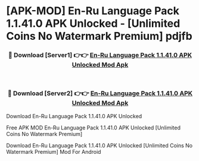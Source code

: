 # [APK-MOD] En-Ru Language Pack 1.1.41.0 APK Unlocked - [Unlimited Coins No Watermark Premium] pdjfb



<div align="center">
<h3>🔴 Download [Server1] 👉👉 <a href="https://momento.my/?title=En-Ru_Language_Pack_1.1.41.0_APK_Unlocked">En-Ru Language Pack 1.1.41.0 APK Unlocked Mod Apk</a></h3><br>

<h3>🔴 Download [Server2] 👉👉 <a href="https://momento.my/?title=En-Ru_Language_Pack_1.1.41.0_APK_Unlocked">En-Ru Language Pack 1.1.41.0 APK Unlocked Mod Apk</a></h3>
</div>



Download En-Ru Language Pack 1.1.41.0 APK Unlocked 

Free APK MOD En-Ru Language Pack 1.1.41.0 APK Unlocked [Unlimited Coins No Watermark Premium]

Download En-Ru Language Pack 1.1.41.0 APK Unlocked [Unlimited Coins No Watermark Premium] Mod For Android
